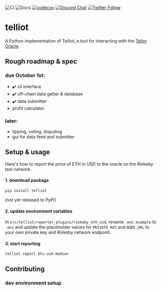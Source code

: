 ![CI](https://github.com/tellor-io/pytelliot/actions/workflows/tox.yml/badge.svg)
![Docs](https://github.com/tellor-io/pytelliot/actions/workflows/docs.yml/badge.svg)
[![codecov](https://codecov.io/gh/tellor-io/pytelliot/branch/main/graph/badge.svg?token=S1199HQ2EK)](https://codecov.io/gh/tellor-io/pytelliot)
[![Discord Chat](https://img.shields.io/discord/461602746336935936)](https://discord.com/invite/n7drGjh)
[![Twitter Follow](https://img.shields.io/twitter/follow/wearetellor?style=social)](https://twitter.com/WeAreTellor)

# telliot
A Python implementation of Telliot, a tool for interacting with the [Tellor Oracle](https://www.tellor.io/static/media/tellorX-whitepaper.f6527d55.pdf).

## Rough roadmap & spec
### due October 1st:
- ✔️ cli interface
- ✔️ off-chain data getter & database
- ✔️ data submitter
- profit calculator
### later:
- tipping, voting, disputing
- gui for data feed and submitter

## Setup & usage
Here's how to report the price of ETH in USD to the oracle on the Rinkeby test network.
#### 1. download package
```
pip install telliot
```
(not yet released to PyPI)
#### 2. update environment variables
In `src/telliot/reporter_plugins/rinkeby_eth_usd`, rename `.env.example` to `.env` and update the placeholder values for `PRIVATE_KEY` and `NODE_URL` to your own private key and Rinkeby network endpoint.
#### 3. start reporting
```
telliot report btc-usd-median
```

## Contributing
### dev environment setup
